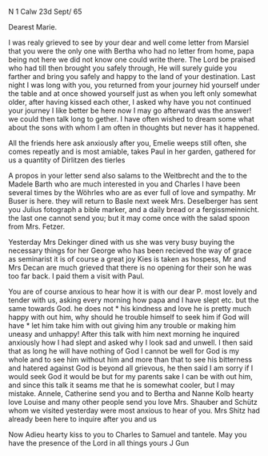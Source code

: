 N 1 Calw 23d Sept/ 65

Dearest Marie.

I was realy grieved to see by your dear and well come letter from Marsiel that you were the only one with Bertha who had no letter from home, papa being not here we did not know one could write there. The Lord be praised who had till then brought you safely through, He will surely guide you farther and bring you safely and happy to the land of your destination. Last night I was long with you, you returned from your journey hid yourself under the table and at once showed yourself just as when you left only somewhat older, after having kissed each other, I asked why have you not continued your journey I like better be here now I may go afterward was the answer! we could then talk long to gether. I have often wished to dream some what about the sons with whom I am often in thoughts but never has it happened.

All the friends here ask anxiously after you, Emelie weeps still often, she comes repeatly and is most amiable, takes Paul in her garden, gathered for us a quantity of Dirlitzen des tierles

A propos in your letter send also salams to the Weitbrecht and the to the Madele Barth who are much interested in you and Charles I have been several times by the Wöhrles who are as ever full of love and sympathy. Mr Buser is here. they will return to Basle next week Mrs. Deselberger has sent you Julius fotograph a bible marker, and a daily bread or a fergissmeinnicht. the last one cannot send you; but it may come once with the salad spoon from Mrs. Fetzer.

Yesterday Mrs Dekinger dined with us she was very busy buying the necessary things for her George who has been recieved the way of grace as seminarist it is of course a great joy Kies is taken as hospess, Mr and Mrs Decan are much grieved that there is no opening for their son he was too far back. I paid them a visit with Paul.

You are of course anxious to hear how it is with our dear P. most lovely and tender with us, asking every morning how papa and I have slept etc. but the same towards God. he does not <believe>* his kindness and love he is pretty much happy with out him, why should he trouble himself to seek him if God will have <him>* let him take him with out giving him any trouble or making him uneasy and unhappy! After this talk with him next morning he inquired anxiously how I had slept and asked why I look sad and unwell. I then said that as long he will have nothing of God I cannot be well for God is my whole and to see him without him and more than that to see his bitterness and hatered against God is beyond all grievous, he then said I am sorry if I would seek God it would be but for my parents sake I can be with out him, and since this talk it seams me that he is somewhat cooler, but I may mistake. Annele, Catherine send you and to Bertha and Nanne Kolb hearty love Louise and many other people send you love Mrs. Shauber and Schütz whom we visited yesterday were most anxious to hear of you. Mrs Shitz had already been here to inquire after you and us

Now Adieu hearty kiss to you to Charles to Samuel and tantele. May you have the presence of the Lord in all things
 yours J Gun
